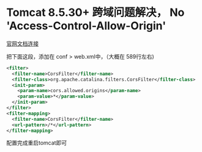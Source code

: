 # Tomcat 8.5.30+ 跨域问题解决， No 'Access-Control-Allow-Origin'

[官网文档连接](https://tomcat.apache.org/tomcat-8.5-doc/config/filter.html#CORS_Filter)

把下面这段，添加在 conf > web.xml中，（大概在 589行左右)

```xml
<filter>
  <filter-name>CorsFilter</filter-name>
  <filter-class>org.apache.catalina.filters.CorsFilter</filter-class>
  <init-param>
    <param-name>cors.allowed.origins</param-name>
    <param-value>*</param-value>
  </init-param>
</filter>
<filter-mapping>
  <filter-name>CorsFilter</filter-name>
  <url-pattern>/*</url-pattern>
</filter-mapping>
```

配置完成重启tomcat即可